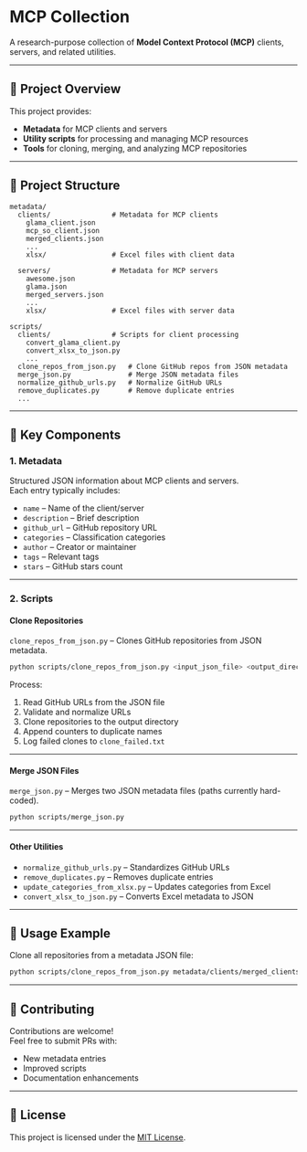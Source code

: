 # MCP Collection

A research-purpose collection of **Model Context Protocol (MCP)** clients, servers, and related utilities.

---

## 📌 Project Overview

This project provides:

- **Metadata** for MCP clients and servers  
- **Utility scripts** for processing and managing MCP resources  
- **Tools** for cloning, merging, and analyzing MCP repositories  

---

## 📂 Project Structure

```
metadata/
  clients/               # Metadata for MCP clients
    glama_client.json
    mcp_so_client.json
    merged_clients.json
    ...
    xlsx/                # Excel files with client data

  servers/               # Metadata for MCP servers
    awesome.json
    glama.json
    merged_servers.json
    ...
    xlsx/                # Excel files with server data

scripts/
  clients/               # Scripts for client processing
    convert_glama_client.py
    convert_xlsx_to_json.py
    ...
  clone_repos_from_json.py   # Clone GitHub repos from JSON metadata
  merge_json.py              # Merge JSON metadata files
  normalize_github_urls.py   # Normalize GitHub URLs
  remove_duplicates.py       # Remove duplicate entries
  ...
```

---

## 🧩 Key Components

### 1. Metadata

Structured JSON information about MCP clients and servers.  
Each entry typically includes:

- `name` – Name of the client/server  
- `description` – Brief description  
- `github_url` – GitHub repository URL  
- `categories` – Classification categories  
- `author` – Creator or maintainer  
- `tags` – Relevant tags  
- `stars` – GitHub stars count  

---

### 2. Scripts

#### **Clone Repositories**

`clone_repos_from_json.py` – Clones GitHub repositories from JSON metadata.

```bash
python scripts/clone_repos_from_json.py <input_json_file> <output_directory>
```

Process:

1. Read GitHub URLs from the JSON file  
2. Validate and normalize URLs  
3. Clone repositories to the output directory  
4. Append counters to duplicate names  
5. Log failed clones to `clone_failed.txt`  

---

#### **Merge JSON Files**

`merge_json.py` – Merges two JSON metadata files (paths currently hard-coded).

```bash
python scripts/merge_json.py
```

---

#### **Other Utilities**

- `normalize_github_urls.py` – Standardizes GitHub URLs  
- `remove_duplicates.py` – Removes duplicate entries  
- `update_categories_from_xlsx.py` – Updates categories from Excel  
- `convert_xlsx_to_json.py` – Converts Excel metadata to JSON  

---

## 🚀 Usage Example

Clone all repositories from a metadata JSON file:

```bash
python scripts/clone_repos_from_json.py metadata/clients/merged_clients.json cloned_repos
```

---

## 🤝 Contributing

Contributions are welcome!  
Feel free to submit PRs with:

- New metadata entries  
- Improved scripts  
- Documentation enhancements  

---

## 📜 License

This project is licensed under the [MIT License](LICENSE).
